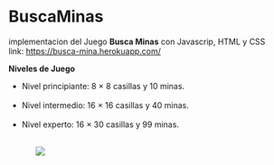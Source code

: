 # BuscaMinas
implementacion del Juego <strong>Busca Minas</strong> con Javascrip, HTML y CSS <br>
link: https://busca-mina.herokuapp.com/

<strong>Niveles de Juego</strong> <br>
<ul>
<li>Nivel principiante: 8 × 8 casillas y 10 minas.</li><br>
<li>Nivel intermedio: 16 × 16 casillas y 40 minas.</li><br>
<li>Nivel experto: 16 × 30 casillas y 99 minas.</li>
<ul>
<br>
<img src="https://scontent-lim1-1.xx.fbcdn.net/v/t1.15752-9/128621786_2897860680437903_1238679974823199841_n.png?_nc_cat=107&ccb=2&_nc_sid=ae9488&_nc_ohc=-J9cqs4LylIAX9axfiC&_nc_ht=scontent-lim1-1.xx&oh=aa5d79806130b0d62464d9ef4df34575&oe=5FED1EA9">

